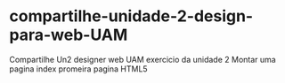 # compartilhe-unidade-2-design-para-web-UAM
Compartilhe Un2 designer web UAM
exercicio da unidade 2 
Montar uma pagina index
promeira pagina HTML5
